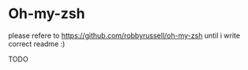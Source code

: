 # Oh-my-zsh

please refere to https://github.com/robbyrussell/oh-my-zsh until i write correct readme :)


TODO
